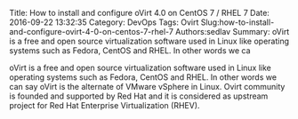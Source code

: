 Title: How to install and configure oVirt 4.0 on CentOS 7 / RHEL 7
Date: 2016-09-22 13:32:35
Category: DevOps
Tags: Ovirt
Slug:how-to-install-and-configure-ovirt-4-0-on-centos-7-rhel-7
Authors:sedlav
Summary: oVirt is a free and open source virtualization software used in Linux like operating systems such as Fedora,  CentOS and RHEL. In other words we ca

> 
oVirt is a free and open source virtualization software used in Linux like operating systems such as Fedora,  CentOS and RHEL. In other words we can say oVirt is the alternate of VMware vSphere in Linux. Ovirt community is founded and supported by Red Hat and it is considered as upstream project for Red Hat Enterprise Virtualization (RHEV).

